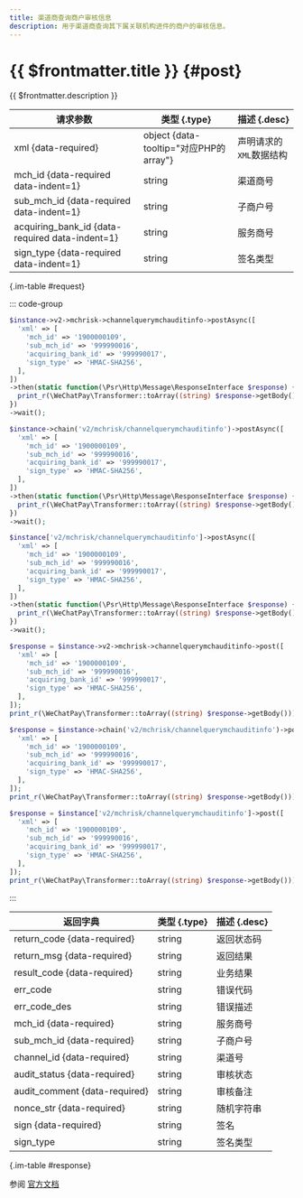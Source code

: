 ```yaml
---
title: 渠道商查询商户审核信息
description: 用于渠道商查询其下属关联机构进件的商户的审核信息。
---
```


# {{ $frontmatter.title }} {#post}

{{ $frontmatter.description }}

| 请求参数 | 类型 {.type} | 描述 {.desc}
| --- | --- | ---
| xml {data-required} | object {data-tooltip="对应PHP的array"} | 声明请求的`XML`数据结构
| mch_id {data-required data-indent=1} | string | 渠道商号
| sub_mch_id {data-required data-indent=1} | string | 子商户号
| acquiring_bank_id {data-required data-indent=1} | string | 服务商号
| sign_type {data-required data-indent=1} | string | 签名类型

{.im-table #request}

::: code-group

```php [异步纯链式]
$instance->v2->mchrisk->channelquerymchauditinfo->postAsync([
  'xml' => [
    'mch_id' => '1900000109',
    'sub_mch_id' => '999990016',
    'acquiring_bank_id' => '999990017',
    'sign_type' => 'HMAC-SHA256',
  ],
])
->then(static function(\Psr\Http\Message\ResponseInterface $response) {
  print_r(\WeChatPay\Transformer::toArray((string) $response->getBody()));
})
->wait();
```

```php [异步声明式]
$instance->chain('v2/mchrisk/channelquerymchauditinfo')->postAsync([
  'xml' => [
    'mch_id' => '1900000109',
    'sub_mch_id' => '999990016',
    'acquiring_bank_id' => '999990017',
    'sign_type' => 'HMAC-SHA256',
  ],
])
->then(static function(\Psr\Http\Message\ResponseInterface $response) {
  print_r(\WeChatPay\Transformer::toArray((string) $response->getBody()));
})
->wait();
```

```php [异步属性式]
$instance['v2/mchrisk/channelquerymchauditinfo']->postAsync([
  'xml' => [
    'mch_id' => '1900000109',
    'sub_mch_id' => '999990016',
    'acquiring_bank_id' => '999990017',
    'sign_type' => 'HMAC-SHA256',
  ],
])
->then(static function(\Psr\Http\Message\ResponseInterface $response) {
  print_r(\WeChatPay\Transformer::toArray((string) $response->getBody()));
})
->wait();
```

```php [同步纯链式]
$response = $instance->v2->mchrisk->channelquerymchauditinfo->post([
  'xml' => [
    'mch_id' => '1900000109',
    'sub_mch_id' => '999990016',
    'acquiring_bank_id' => '999990017',
    'sign_type' => 'HMAC-SHA256',
  ],
]);
print_r(\WeChatPay\Transformer::toArray((string) $response->getBody()));
```

```php [同步声明式]
$response = $instance->chain('v2/mchrisk/channelquerymchauditinfo')->post([
  'xml' => [
    'mch_id' => '1900000109',
    'sub_mch_id' => '999990016',
    'acquiring_bank_id' => '999990017',
    'sign_type' => 'HMAC-SHA256',
  ],
]);
print_r(\WeChatPay\Transformer::toArray((string) $response->getBody()));
```

```php [同步属性式]
$response = $instance['v2/mchrisk/channelquerymchauditinfo']->post([
  'xml' => [
    'mch_id' => '1900000109',
    'sub_mch_id' => '999990016',
    'acquiring_bank_id' => '999990017',
    'sign_type' => 'HMAC-SHA256',
  ],
]);
print_r(\WeChatPay\Transformer::toArray((string) $response->getBody()));
```

:::

| 返回字典 | 类型 {.type} | 描述 {.desc}
| --- | --- | ---
| return_code {data-required}| string | 返回状态码
| return_msg {data-required}| string | 返回结果
| result_code {data-required}| string | 业务结果
| err_code | string | 错误代码
| err_code_des | string | 错误描述
| mch_id {data-required}| string | 服务商号
| sub_mch_id {data-required}| string | 子商户号
| channel_id {data-required}| string | 渠道号
| audit_status {data-required}| string | 审核状态
| audit_comment {data-required}| string | 审核备注
| nonce_str {data-required}| string | 随机字符串
| sign {data-required}| string | 签名
| sign_type | string | 签名类型

{.im-table #response}

参阅 [官方文档](https://pay.weixin.qq.com/wiki/doc/api/mch_bank.php?chapter=9_296)
